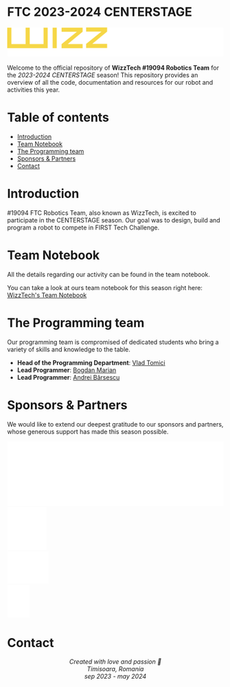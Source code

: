 

# FTC 2023-2024 CENTERSTAGE

<img src="images/wizztech-logo-text-2023-2024.png" style="width: 600px">

Welcome to the official repository of **WizzTech #19094 Robotics Team** for the *2023-2024 CENTERSTAGE* season! This repository provides an overview of all the code, documentation and resources for our robot and activities this year. 

# Table of contents
- [Introduction](#introduction)
- [Team Notebook](#team-notebook)
- [The Programming team](#the-programming-team)
- [Sponsors & Partners](#sponsors--partners)
- [Contact](#contact)

# Introduction
#19094 FTC Robotics Team, also known as WizzTech, is excited to participate in the CENTERSTAGE season. Our goal was to design, build and program a robot to compete in FIRST Tech Challenge.  

# Team Notebook
All the details regarding our activity can be found in the team notebook. 

You can take a look at ours team notebook for this season right here: [WizzTech's Team Notebook](https://drive.google.com)

# The Programming team
Our programming team is compromised of dedicated students who bring a variety of skills and knowledge to the table. 

- **Head of the Programming Department**: [Vlad Tomici](https://github.com/VladTomici14)
- **Lead Programmer**: [Bogdan Marian](https://github.com/DrPepper05)
- **Lead Programmer**: [Andrei Bârsescu](https://github.com/AndreiB02)

# Sponsors & Partners
We would like to extend our deepest gratitude to our sponsors and partners, whose generous support has made this season possible.

<img src="images/endava-no_bg-new-logo-white_.png" style="height: 150px"> <br>
<img src="images/eps-programming-logo.png" style="height: 100px"> <br>
<img src="images/one-source-logo-white.png" style="height: 75px"> <br>
<img src="images/tmc-logo-white.png" style="height: 75px"> <br>

# Contact

<center style="font-style: italic;"> Created with love and passion 💜 </center>
<center style="font-style: italic;"> Timisoara, Romania </center>
<center style="font-style: italic;"> sep 2023 - may 2024 </center>